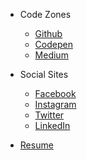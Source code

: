 * Code Zones
  * [Github](//github.com/awesammcoder)
  * [Codepen](//codepen.io/awesammcoder)
  * [Medium](//medium.com/@awesammcoder)

* Social Sites
  * [Facebook](//facebook.com/apa.sammuel)
  * [Instagram](//instagram.com/awesammday)
  * [Twitter](//twitter.com/awesammday)
  * [LinkedIn](//linkedin.com/in/sammuel-apa-ba68a4124)  

* [Resume](//awesammcoder.github.io/resume)
